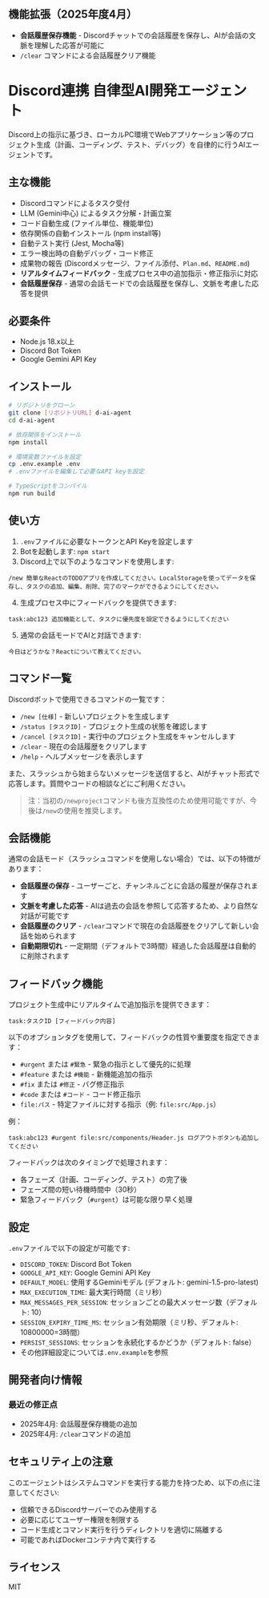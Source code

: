 ## 機能拡張（2025年度4月）

- **会話履歴保存機能** - Discordチャットでの会話履歴を保存し、AIが会話の文脈を理解した応答が可能に
- `/clear` コマンドによる会話履歴クリア機能

# Discord連携 自律型AI開発エージェント

Discord上の指示に基づき、ローカルPC環境でWebアプリケーション等のプロジェクト生成（計画、コーディング、テスト、デバッグ）を自律的に行うAIエージェントです。

## 主な機能

- Discordコマンドによるタスク受付
- LLM (Gemini中心) によるタスク分解・計画立案
- コード自動生成 (ファイル単位、機能単位)
- 依存関係の自動インストール (npm install等)
- 自動テスト実行 (Jest, Mocha等)
- エラー検出時の自動デバッグ・コード修正
- 成果物の報告 (Discordメッセージ、ファイル添付、`Plan.md`、`README.md`)
- **リアルタイムフィードバック** - 生成プロセス中の追加指示・修正指示に対応
- **会話履歴保存** - 通常の会話モードでの会話履歴を保存し、文脈を考慮した応答を提供

## 必要条件

- Node.js 18.x以上
- Discord Bot Token
- Google Gemini API Key

## インストール

```bash
# リポジトリをクローン
git clone [リポジトリURL] d-ai-agent
cd d-ai-agent

# 依存関係をインストール
npm install

# 環境変数ファイルを設定
cp .env.example .env
# .envファイルを編集して必要なAPI keyを設定

# TypeScriptをコンパイル
npm run build
```

## 使い方

1. `.env`ファイルに必要なトークンとAPI Keyを設定します
2. Botを起動します: `npm start`
3. Discord上で以下のようなコマンドを使用します:

```
/new 簡単なReactのTODOアプリを作成してください。LocalStorageを使ってデータを保存し、タスクの追加、編集、削除、完了のマークができるようにしてください。
```

4. 生成プロセス中にフィードバックを提供できます:

```
task:abc123 追加機能として、タスクに優先度を設定できるようにしてください
```

5. 通常の会話モードでAIと対話できます:

```
今日はどうかな？Reactについて教えてください。
```

## コマンド一覧

Discordボットで使用できるコマンドの一覧です：

- `/new [仕様]` - 新しいプロジェクトを生成します
- `/status [タスクID]` - プロジェクト生成の状態を確認します
- `/cancel [タスクID]` - 実行中のプロジェクト生成をキャンセルします
- `/clear` - 現在の会話履歴をクリアします
- `/help` - ヘルプメッセージを表示します

また、スラッシュから始まらないメッセージを送信すると、AIがチャット形式で応答します。質問やコードの相談などにご利用ください。

> 注：当初の`/newproject`コマンドも後方互換性のため使用可能ですが、今後は`/new`の使用を推奨します。

## 会話機能

通常の会話モード（スラッシュコマンドを使用しない場合）では、以下の特徴があります：

- **会話履歴の保存** - ユーザーごと、チャンネルごとに会話の履歴が保存されます
- **文脈を考慮した応答** - AIは過去の会話を参照して応答するため、より自然な対話が可能です
- **会話履歴のクリア** - `/clear`コマンドで現在の会話履歴をクリアして新しい会話を始められます
- **自動期限切れ** - 一定期間（デフォルトで3時間）経過した会話履歴は自動的に削除されます

## フィードバック機能

プロジェクト生成中にリアルタイムで追加指示を提供できます：

```
task:タスクID [フィードバック内容]
```

以下のオプションタグを使用して、フィードバックの性質や重要度を指定できます：

- `#urgent` または `#緊急` - 緊急の指示として優先的に処理
- `#feature` または `#機能` - 新機能追加の指示
- `#fix` または `#修正` - バグ修正指示
- `#code` または `#コード` - コード修正指示
- `file:パス` - 特定ファイルに対する指示（例: `file:src/App.js`）

例：
```
task:abc123 #urgent file:src/components/Header.js ログアウトボタンも追加してください
```

フィードバックは次のタイミングで処理されます：
- 各フェーズ（計画、コーディング、テスト）の完了後
- フェーズ間の短い待機時間中（30秒）
- 緊急フィードバック（`#urgent`）は可能な限り早く処理

## 設定

`.env`ファイルで以下の設定が可能です:

- `DISCORD_TOKEN`: Discord Bot Token
- `GOOGLE_API_KEY`: Google Gemini API Key
- `DEFAULT_MODEL`: 使用するGeminiモデル (デフォルト: gemini-1.5-pro-latest)
- `MAX_EXECUTION_TIME`: 最大実行時間（ミリ秒）
- `MAX_MESSAGES_PER_SESSION`: セッションごとの最大メッセージ数（デフォルト: 10）
- `SESSION_EXPIRY_TIME_MS`: セッション有効期限（ミリ秒、デフォルト: 10800000=3時間）
- `PERSIST_SESSIONS`: セッションを永続化するかどうか（デフォルト: false）
- その他詳細設定については`.env.example`を参照

## 開発者向け情報

### 最近の修正点

- 2025年4月: 会話履歴保存機能の追加
- 2025年4月: `/clear`コマンドの追加

## セキュリティ上の注意

このエージェントはシステムコマンドを実行する能力を持つため、以下の点に注意してください:

- 信頼できるDiscordサーバーでのみ使用する
- 必要に応じてユーザー権限を制限する
- コード生成とコマンド実行を行うディレクトリを適切に隔離する
- 可能であればDockerコンテナ内で実行する

## ライセンス

MIT
